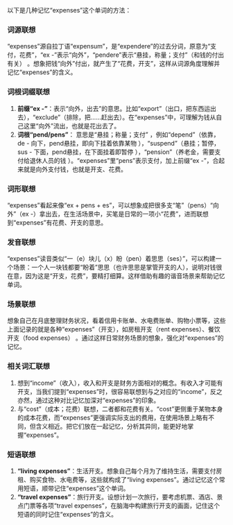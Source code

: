 以下是几种记忆“expenses”这个单词的方法：

### 词源联想
“expenses”源自拉丁语“expensum”，是“expendere”的过去分词，原意为“支付，花费”，“ex -”表示“向外”，“pendere”表示“悬挂，称量；支付”（和钱的付出有关） 。想象把钱“向外”付出，就产生了“花费，开支”，这样从词源角度理解并记忆“expenses”的含义。

### 词根词缀联想
1. **前缀“ex -”**：表示“向外，出去”的意思。比如“export”（出口，把东西运出去），“exclude”（排除，把……赶出去）。在“expenses”中，可理解为钱从自己这里“向外”流出，也就是花出去了。
2. **词根“pend/pens”**： 意思是“悬挂；称量；支付” ，例如“depend”（依靠，de - 向下，pend悬挂，即向下挂着依靠某物 ），“suspend”（悬挂；暂停，sus - 下面，pend悬挂，在下面挂着即暂停 ），“pension”（养老金，需要支付给退休人员的钱 ）。“expenses”里“pens”表示支付，加上前缀“ex -”，合起来就是向外支付钱，也就是开支、花费。

### 词形联想
“expenses”看起来像“ex + pens + es”，可以想象成把很多支“笔”（pens）“向外”（ex -）拿出去，在生活场景中，买笔是日常的一项小“花费”，进而联想到“expenses”有花费、开支的意思。

### 发音联想
“expenses”读音类似“一（e）块儿（x）盼（pen）着思思（ses）”，可以构建一个场景：一个人一块钱都要“盼着”思思（也许思思是掌管开支的人），说明对钱很在意，因为这是“开支，花费”，要精打细算。这样借助有趣的谐音场景来帮助记忆单词。

### 场景联想
想象自己在月底整理财务状况，看着信用卡账单、水电费账单、购物小票等，这些上面记录的就是各种“expenses”（开支），如房租开支（rent expenses）、餐饮开支（food expenses） 。通过这样日常财务场景的想象，强化对“expenses”的记忆。

### 相关词汇联想
1. 想到“income”（收入），收入和开支是财务方面相对的概念。有收入才可能有开支，当我们提到“expenses”时，很容易联想到与之对应的“income”，反之亦然，通过这种对比记忆加深对“expenses”的印象。
2. 与“cost”（成本；花费）联想，二者都和花费有关。“cost”更侧重于某物本身的成本花费，而“expenses”更强调实际支出的费用，在使用场景上略有不同，但含义相近。把它们放在一起记忆，分析其异同，能更好地掌握“expenses”。

### 短语联想
1. **“living expenses”**：生活开支。想象自己每个月为了维持生活，需要支付房租、购买食物、水电费等，这些就构成了“living expenses”。通过记忆这个常用短语，顺带记住“expenses”这个单词。
2. **“travel expenses”**：旅行开支。设想计划一次旅行，要考虑机票、酒店、景点门票等各项“travel expenses”，在脑海中构建旅行开支的画面，记住这个短语的同时记住“expenses”的含义。 